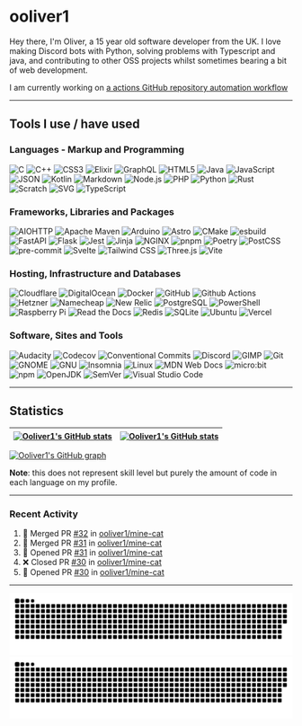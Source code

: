 # ooliver1

Hey there, I'm Oliver, a 15 year old software developer from the UK. I love making Discord bots with Python, solving problems with Typescript and java, and contributing to other OSS projects whilst sometimes bearing a bit of web development.

I am currently working on [a actions GitHub repository automation workflow](https://github.com/ooliver1/triagecat)

---

## Tools I use / have used

### Languages - Markup and Programming

![C](https://img.shields.io/badge/C-A8B9CC?logo=C&logoColor=white)
![C++](https://img.shields.io/badge/C++-00599C?logo=C%2B%2B&logoColor=white)
![CSS3](https://img.shields.io/badge/CSS3-1572B6?logo=CSS3&logoColor=white)
![Elixir](https://img.shields.io/badge/Elixir-4B275F?logo=Elixir&logoColor=white)
![GraphQL](https://img.shields.io/badge/GraphQL-E10098?logo=GraphQL&logoColor=white)
![HTML5](https://img.shields.io/badge/HTML5-E34F26?logo=HTML5&logoColor=white)
![Java](https://img.shields.io/badge/Java-007396?logo=Java&logoColor=white)
![JavaScript](https://img.shields.io/badge/JavaScript-F7DF1E?logo=JavaScript&logoColor=white)
![JSON](https://img.shields.io/badge/JSON-000000?logo=JSON&logoColor=white)
![Kotlin](https://img.shields.io/badge/Kotlin-7F52FF?logo=Kotlin&logoColor=white)
![Markdown](https://img.shields.io/badge/Markdown-000000?logo=Markdown&logoColor=white)
![Node.js](https://img.shields.io/badge/Node.js-339933?logo=Node.js&logoColor=white)
![PHP](https://img.shields.io/badge/PHP-777BB4?logo=PHP&logoColor=white)
![Python](https://img.shields.io/badge/Python-3776AB?logo=Python&logoColor=white)
![Rust](https://img.shields.io/badge/Rust-000000?logo=Rust&logoColor=white)
![Scratch](https://img.shields.io/badge/Scratch-4D97FF?logo=Scratch&logoColor=white)
![SVG](https://img.shields.io/badge/SVG-FFB13B?logo=SVG&logoColor=white)
![TypeScript](https://img.shields.io/badge/TypeScript-3178C6?logo=TypeScript&logoColor=white)

### Frameworks, Libraries and Packages

![AIOHTTP](https://img.shields.io/badge/AIOHTTP-2C5BB4?logo=AIOHTTP&logoColor=white)
![Apache Maven](https://img.shields.io/badge/Apache%20Maven-C71A36?logo=Apache%20Maven&logoColor=white)
![Arduino](https://img.shields.io/badge/Arduino-00979D?logo=Arduino&logoColor=white)
![Astro](https://img.shields.io/badge/Astro-FF5D01?logo=Astro&logoColor=white)
![CMake](https://img.shields.io/badge/CMake-064F8C?logo=CMake&logoColor=white)
![esbuild](https://img.shields.io/badge/esbuild-FFCF00?logo=esbuild&logoColor=white)
![FastAPI](https://img.shields.io/badge/FastAPI-009688?logo=FastAPI&logoColor=white)
![Flask](https://img.shields.io/badge/Flask-000000?logo=Flask&logoColor=white)
![Jest](https://img.shields.io/badge/Jest-C21325?logo=Jest&logoColor=white)
![Jinja](https://img.shields.io/badge/Jinja-B41717?logo=Jinja&logoColor=white)
![NGINX](https://img.shields.io/badge/NGINX-009639?logo=NGINX&logoColor=white)
![pnpm](https://img.shields.io/badge/pnpm-F69220?logo=pnpm&logoColor=white)
![Poetry](https://img.shields.io/badge/Poetry-60A5FA?logo=Poetry&logoColor=white)
![PostCSS](https://img.shields.io/badge/PostCSS-DD3A0A?logo=PostCSS&logoColor=white)
![pre-commit](https://img.shields.io/badge/pre-commit-FAB040?logo=pre-commit&logoColor=white)
![Svelte](https://img.shields.io/badge/Svelte-FF3E00?logo=Svelte&logoColor=white)
![Tailwind CSS](https://img.shields.io/badge/Tailwind%20CSS-06B6D4?logo=Tailwind%20CSS&logoColor=white)
![Three.js](https://img.shields.io/badge/Three.js-000000?logo=Three.js&logoColor=white)
![Vite](https://img.shields.io/badge/Vite-646CFF?logo=Vite&logoColor=white)

### Hosting, Infrastructure and Databases

![Cloudflare](https://img.shields.io/badge/Cloudflare-F38020?logo=Cloudflare&logoColor=white)
![DigitalOcean](https://img.shields.io/badge/DigitalOcean-0080FF?logo=DigitalOcean&logoColor=white)
![Docker](https://img.shields.io/badge/Docker-2496ED?logo=Docker&logoColor=white)
![GitHub](https://img.shields.io/badge/GitHub-181717?logo=GitHub&logoColor=white)
![Github Actions](https://img.shields.io/badge/Github%20Actions-2088FF?logo=Github%20Actions&logoColor=white)
![Hetzner](https://img.shields.io/badge/Hetzner-D50C2D?logo=Hetzner&logoColor=white)
![Namecheap](https://img.shields.io/badge/Namecheap-DE3723?logo=Namecheap&logoColor=white)
![New Relic](https://img.shields.io/badge/New%20Relic-008C99?logo=New%20Relic&logoColor=white)
![PostgreSQL](https://img.shields.io/badge/PostgreSQL-4169E1?logo=PostgreSQL&logoColor=white)
![PowerShell](https://img.shields.io/badge/PowerShell-5391FE?logo=PowerShell&logoColor=white)
![Raspberry Pi](https://img.shields.io/badge/Raspberry%20Pi-A22846?logo=Raspberry%20Pi&logoColor=white)
![Read the Docs](https://img.shields.io/badge/Read%20the%20Docs-8CA1AF?logo=Read%20the%20Docs&logoColor=white)
![Redis](https://img.shields.io/badge/Redis-DC382D?logo=Redis&logoColor=white)
![SQLite](https://img.shields.io/badge/SQLite-003B57?logo=SQLite&logoColor=white)
![Ubuntu](https://img.shields.io/badge/Ubuntu-E95420?logo=Ubuntu&logoColor=white)
![Vercel](https://img.shields.io/badge/Vercel-000000?logo=Vercel&logoColor=white)

### Software, Sites and Tools

![Audacity](https://img.shields.io/badge/Audacity-0000CC?logo=Audacity&logoColor=white)
![Codecov](https://img.shields.io/badge/Codecov-F01F7A?logo=Codecov&logoColor=white)
![Conventional Commits](https://img.shields.io/badge/Conventional%20Commits-FE5196?logo=Conventional%20Commits&logoColor=white)
![Discord](https://img.shields.io/badge/Discord-5865F2?logo=Discord&logoColor=white)
![GIMP](https://img.shields.io/badge/GIMP-5C5543?logo=GIMP&logoColor=white)
![Git](https://img.shields.io/badge/Git-F05032?logo=Git&logoColor=white)
![GNOME](https://img.shields.io/badge/GNOME-4A86CF?logo=GNOME&logoColor=white)
![GNU](https://img.shields.io/badge/GNU-A42E2B?logo=GNU&logoColor=white)
![Insomnia](https://img.shields.io/badge/Insomnia-4000BF?logo=Insomnia&logoColor=white)
![Linux](https://img.shields.io/badge/Linux-FCC624?logo=Linux&logoColor=white)
![MDN Web Docs](https://img.shields.io/badge/MDN%20Web%20Docs-000000?logo=MDN%20Web%20Docs&logoColor=white)
![micro:bit](https://img.shields.io/badge/micro:bit-000000?logo=micro:bit&logoColor=white)
![npm](https://img.shields.io/badge/npm-CB3837?logo=npm&logoColor=white)
![OpenJDK](https://img.shields.io/badge/OpenJDK-FFFFFF?logo=OpenJDK&logoColor=black)
![SemVer](https://img.shields.io/badge/SemVer-3F4551?logo=SemVer&logoColor=white)
![Visual Studio Code](https://img.shields.io/badge/Visual%20Studio%20Code-007ACC?logo=Visual%20Studio%20Code&logoColor=white)

---

## Statistics

| <a href="https://github.com/anuraghazra/github-readme-stats"><img src="https://github-readme-stats-ooliver1.vercel.app/api/?username=ooliver1&theme=midnight-purple&count_private=true&include_all_commits=true&show_icons=true&hide_border=true" alt="Ooliver1's GitHub stats" align="center" /></a> | <a href="https://github.com/anuraghazra/github-readme-stats"><img src="https://github-readme-stats-ooliver1.vercel.app/api/top-langs?username=ooliver1&theme=midnight-purple&count_private=true&exclude_repo=obsidi&layout=compact&langs_count=10&hide_border=true" alt="Ooliver1's GitHub stats" align="center" /></a> |
| ----------------------------------------------------------------------------------------------------------------------------------------------------------------------------------------------------------------------------------------------------------------------------------------------------- | ----------------------------------------------------------------------------------------------------------------------------------------------------------------------------------------------------------------------------------------------------------------------------------------------------------------------- |

[![Ooliver1's GitHub graph](https://activity-graph.herokuapp.com/graph?username=ooliver1&bg_color=000000&color=9745f5&line=9745f5&point=FFFFFF&hide_border=true)](https://github.com/ashutosh00710/github-readme-logoity-graph)


**Note**: this does not represent skill level but purely the amount of code in each language on my profile.

---

### Recent Activity

<!--START_SECTION:activity-->
1. 🎉 Merged PR [#32](https://github.com/ooliver1/mine-cat/pull/32) in [ooliver1/mine-cat](https://github.com/ooliver1/mine-cat)
2. 🎉 Merged PR [#31](https://github.com/ooliver1/mine-cat/pull/31) in [ooliver1/mine-cat](https://github.com/ooliver1/mine-cat)
3. 💪 Opened PR [#31](https://github.com/ooliver1/mine-cat/pull/31) in [ooliver1/mine-cat](https://github.com/ooliver1/mine-cat)
4. ❌ Closed PR [#30](https://github.com/ooliver1/mine-cat/pull/30) in [ooliver1/mine-cat](https://github.com/ooliver1/mine-cat)
5. 💪 Opened PR [#30](https://github.com/ooliver1/mine-cat/pull/30) in [ooliver1/mine-cat](https://github.com/ooliver1/mine-cat)
<!--END_SECTION:activity-->

---

![github contribution grid snake animation](https://raw.githubusercontent.com/ooliver1/ooliver1/output/github-contribution-grid-snake-dark.svg#gh-dark-mode-only)![github contribution grid snake animation](https://raw.githubusercontent.com/ooliver1/ooliver1/output/github-contribution-grid-snake.svg#gh-light-mode-only)
